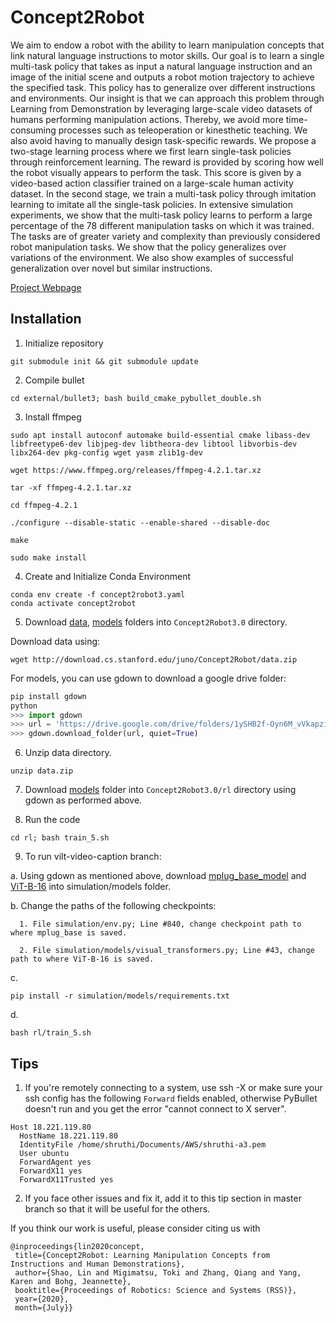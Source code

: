 # Concept2Robot
We aim to endow a robot with the ability to learn manipulation concepts that link natural language instructions to
motor skills. Our goal is to learn a single multi-task policy that takes as input a natural language instruction and an image of
the initial scene and outputs a robot motion trajectory to achieve the specified task. This policy has to generalize over different instructions and environments. Our insight is that we can approach this problem through Learning from Demonstration by leveraging large-scale video datasets of humans performing manipulation
actions. Thereby, we avoid more time-consuming processes such as teleoperation or kinesthetic teaching. We also avoid having to
manually design task-specific rewards. We propose a two-stage learning process where we first learn single-task policies through
reinforcement learning. The reward is provided by scoring how well the robot visually appears to perform the task. This score is
given by a video-based action classifier trained on a large-scale human activity dataset. In the second stage, we train a multi-task
policy through imitation learning to imitate all the single-task policies. In extensive simulation experiments, we show that the
multi-task policy learns to perform a large percentage of the 78 different manipulation tasks on which it was trained. The tasks
are of greater variety and complexity than previously considered robot manipulation tasks. We show that the policy generalizes
over variations of the environment. We also show examples of successful generalization over novel but similar instructions.

[Project Webpage](https://sites.google.com/view/concept2robot)

## Installation

1. Initialize repository
```
git submodule init && git submodule update
```

2. Compile bullet
```
cd external/bullet3; bash build_cmake_pybullet_double.sh
```

3. Install ffmpeg
```
sudo apt install autoconf automake build-essential cmake libass-dev libfreetype6-dev libjpeg-dev libtheora-dev libtool libvorbis-dev libx264-dev pkg-config wget yasm zlib1g-dev

wget https://www.ffmpeg.org/releases/ffmpeg-4.2.1.tar.xz

tar -xf ffmpeg-4.2.1.tar.xz

cd ffmpeg-4.2.1

./configure --disable-static --enable-shared --disable-doc

make

sudo make install
```

4. Create and Initialize Conda Environment
```
conda env create -f concept2robot3.yaml
conda activate concept2robot
```

5. Download [data](http://download.cs.stanford.edu/juno/Concept2Robot/data.zip), [models](https://drive.google.com/drive/folders/1ySHB2f-Oyn6M_vVkapziE1Nk_l7C7vlt?usp=sharing) folders into `Concept2Robot3.0` directory.

Download data using:
```
wget http://download.cs.stanford.edu/juno/Concept2Robot/data.zip
```

For models, you can use gdown to download a google drive folder:

```python
pip install gdown
python
>>> import gdown
>>> url = 'https://drive.google.com/drive/folders/1ySHB2f-Oyn6M_vVkapziE1Nk_l7C7vlt?usp=sharing'
>>> gdown.download_folder(url, quiet=True)
```

6. Unzip data directory.
```
unzip data.zip
```

7. Download [models](https://drive.google.com/drive/folders/1zkKlzSlDI_qarN2Hw-TF2vWJN728HGyW?usp=sharing) folder into `Concept2Robot3.0/rl` directory using gdown as performed above.

8. Run the code
```
cd rl; bash train_5.sh
```

9. To run vilt-video-caption branch:

  a. Using gdown as mentioned above, download [mplug_base_model](https://drive.google.com/file/d/18V6ynx_q4aLTz5GdvG2AUZbQRpTaHCNQ/view?usp=share_link) and [ViT-B-16](https://drive.google.com/file/d/1X8bzZg1H1FkzP0mA66ZFpyyyF9MwuJWy/view?usp=share_link) into simulation/models folder. 

  b. Change the paths of the following checkpoints:
  
      1. File simulation/env.py; Line #840, change checkpoint path to where mplug_base is saved. 
      
      2. File simulation/models/visual_transformers.py; Line #43, change path to where ViT-B-16 is saved. 
  
  c. 
  ```
  pip install -r simulation/models/requirements.txt
  ```
  d. 
  ```
  bash rl/train_5.sh
  ```

## Tips

1. If you're remotely connecting to a system, use ssh -X or make sure your ssh config has the following `Forward` fields enabled, otherwise PyBullet doesn't run and you get the error "cannot connect to X server".

```
Host 18.221.119.80
  HostName 18.221.119.80
  IdentityFile /home/shruthi/Documents/AWS/shruthi-a3.pem
  User ubuntu
  ForwardAgent yes
  ForwardX11 yes
  ForwardX11Trusted yes
```

2. If you face other issues and fix it, add it to this tip section in master branch so that it will be useful for the others.




If you think our work is useful, please consider citing us with
```
@inproceedings{lin2020concept,
 title={Concept2Robot: Learning Manipulation Concepts from Instructions and Human Demonstrations},
 author={Shao, Lin and Migimatsu, Toki and Zhang, Qiang and Yang, Karen and Bohg, Jeannette},
 booktitle={Proceedings of Robotics: Science and Systems (RSS)},
 year={2020},
 month={July}}
```
